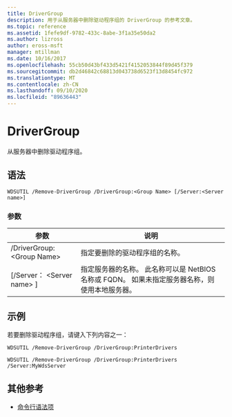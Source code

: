 ```yaml
---
title: DriverGroup
description: 用于从服务器中删除驱动程序组的 DriverGroup 的参考文章。
ms.topic: reference
ms.assetid: 1fefe9df-9782-433c-8abe-3f1a35e50da2
ms.author: lizross
author: eross-msft
manager: mtillman
ms.date: 10/16/2017
ms.openlocfilehash: 55cb50d43bf433d5421f4152053844f89d45f379
ms.sourcegitcommit: db2d46842c68813d043738d6523f13d8454fc972
ms.translationtype: MT
ms.contentlocale: zh-CN
ms.lasthandoff: 09/10/2020
ms.locfileid: "89636443"
---
```

# <a name="remove-drivergroup"></a>DriverGroup

从服务器中删除驱动程序组。

## <a name="syntax"></a>语法

```
WDSUTIL /Remove-DriverGroup /DriverGroup:<Group Name> [/Server:<Server name>]
```

### <a name="parameters"></a>参数

|参数|说明|
|---------|-----------|
|/DriverGroup:\<Group Name>|指定要删除的驱动程序组的名称。|
|[/Server： \<Server name> ]|指定服务器的名称。 此名称可以是 NetBIOS 名称或 FQDN。 如果未指定服务器名称，则使用本地服务器。|

## <a name="examples"></a>示例

若要删除驱动程序组，请键入下列内容之一：
```
WDSUTIL /Remove-DriverGroup /DriverGroup:PrinterDrivers
```
```
WDSUTIL /Remove-DriverGroup /DriverGroup:PrinterDrivers /Server:MyWdsServer
```

## <a name="additional-references"></a>其他参考

- [命令行语法项](command-line-syntax-key.md)